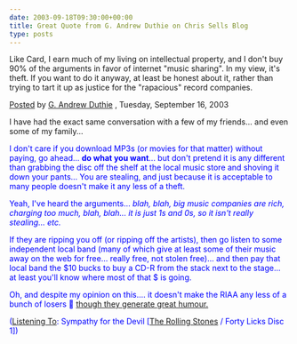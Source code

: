 ```yaml
---
date: 2003-09-18T09:30:00+00:00
title: Great Quote from G. Andrew Duthie on Chris Sells Blog
type: posts
---
```

Like Card, I earn much of my living on intellectual property, and I don't buy 90% of the arguments in favor of internet "music sharing". In my view, it's theft. If you want to do it anyway, at least be honest about it, rather than trying to tart it up as justice for the "rapacious" record companies.

[Posted](https://www.sellsbrothers.com/news/showTopic.aspx?ixTopic=821) by [G. Andrew Duthie](https://weblogs.asp.net/gad/) , Tuesday, September 16, 2003</ul>

I have had the exact same conversation with a few of my friends... and even some of my family...

<font color="#0000FF">I don't care if you download MP3s (or movies for that matter) without paying, go ahead... <b>do what you want</b>... but don't pretend it is any different than grabbing the disc off the shelf at the local music store and shoving it down your pants... You are stealing, and just because it is acceptable to many people doesn't make it any less of a theft.

Yeah, I've heard the arguments... _blah, blah, big music companies are rich, charging too much, blah, blah... it is just 1s and 0s, so it isn't really stealing... etc._

If they are ripping you off (or ripping off the artists), then go listen to some independent local band (many of which give at least some of their music away on the web for free... really free, not stolen free)... and then pay that local band the $10 bucks to buy a CD-R from the stack next to the stage... at least you'll know where most of that $ is going.

Oh, and despite my opinion on this.... it doesn't make the RIAA any less of a bunch of losers 🙂 [though they generate great humour.](https://www.penny-arcade.com/view.php3?date=2003-09-12&#038;res=l)


  ([Listening To](https://learn.microsoft.com/en-us/previous-versions/dotnet/articles/ms973230(v=msdn.10)): Sympathy for the Devil [[The Rolling Stones](https://open.spotify.com/search/The%20Rolling%20Stones/artists) / Forty Licks Disc 1])
